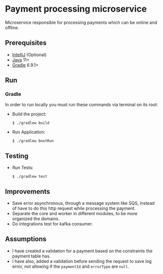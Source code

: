 # Payment processing microservice 

Microservice responsible for processing payments which can be online and offline.

## Prerequisites

* [IntelliJ](https://www.jetbrains.com/idea/) (Optional)
* [Java](https://www.java.com/) 11+
* [Gradle](https://gradle.org/install/) 6.9.1+

## Run

### Gradle

In order to run locally you must run these commands via terminal on its root:

* Build the project:

  ```console
  $ ./gradlew build
  ```

* Run Application:

  ```console
  $ ./gradlew bootRun
  ```

## Testing

* Run Tests:

  ```console
  $ ./gradlew test
  ```

## Improvements

- Save error asynchronous, through a message system like SQS, 
instead of have to do this http request while processing the payment.
- Separate the core and worker in different modules, to be more organized the domains.
- Do integrations test for kafka consumer.

## Assumptions

- I have created a validation for a payment based on the constraints the payment table has.
- I have also, added a validation before sending the request to save log error, not allowing if the `paymentId` and `errorType` are `null`.